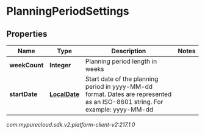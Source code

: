 # PlanningPeriodSettings


## Properties

| Name | Type | Description | Notes |
| ------------ | ------------- | ------------- | ------------- |
| **weekCount** | **Integer** | Planning period length in weeks |  |
| **startDate** | [**LocalDate**](LocalDate) | Start date of the planning period in yyyy-MM-dd format. Dates are represented as an ISO-8601 string. For example: yyyy-MM-dd |  |




_com.mypurecloud.sdk.v2:platform-client-v2:217.1.0_
